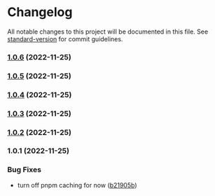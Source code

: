 # Changelog

All notable changes to this project will be documented in this file. See [standard-version](https://github.com/conventional-changelog/standard-version) for commit guidelines.

### [1.0.6](https://github.com/pedal-with-pete/e2e-composite-action/compare/v1.0.5...v1.0.6) (2022-11-25)

### [1.0.5](https://github.com/pedal-with-pete/e2e-composite-action/compare/v1.0.4...v1.0.5) (2022-11-25)

### [1.0.4](https://github.com/pedal-with-pete/e2e-composite-action/compare/v1.0.3...v1.0.4) (2022-11-25)

### [1.0.3](https://github.com/pedal-with-pete/e2e-composite-action/compare/v1.0.2...v1.0.3) (2022-11-25)

### [1.0.2](https://github.com/pedal-with-pete/e2e-composite-action/compare/v1.0.1...v1.0.2) (2022-11-25)

### 1.0.1 (2022-11-25)


### Bug Fixes

* turn off pnpm caching for now ([b21905b](https://github.com/pedal-with-pete/e2e-composite-action/commit/b21905b21d269c4ae466213e71f8e2e362430cfc))

